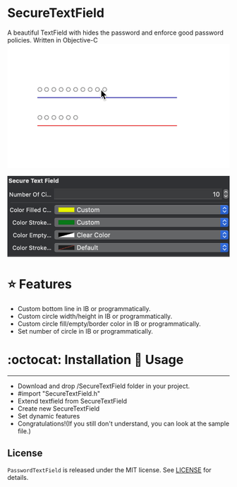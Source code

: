 # SecureTextField
A beautiful TextField with hides the password and enforce good password policies. Written  in Objective-C
 ![](example.gif)
 
![](example-ss.png)
 
 # :star: Features
 
 * Custom bottom line in IB or programmatically.
 * Custom circle width/height in IB or programmatically.
 * Custom circle fill/empty/border color in IB or programmatically.
 * Set number of circle  in IB or programmatically.
 
 
 # :octocat: Installation  :metal: Usage
---
 
 * Download and drop /SecureTextField folder in your project.
 * #import "SecureTextField.h"
 * Extend textfield from SecureTextField
 * Create new SecureTextField 
 * Set dynamic features
 * Congratulations!(If you still don't understand, you can look at the sample file.)
 
## License
`PasswordTextField` is released under the MIT license. See [LICENSE](https://github.com/batikansosun/SecureTextField/blob/master/LICENSE) for details.
